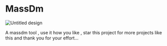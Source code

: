 # MassDm
![Untitled design](https://github.com/Binaryprogrammer/MassDm/assets/165841917/86014cc5-b2de-47ab-b63f-75fbeea5d586)




A massdm tool , use it how you like , star this project for more projects like this and thank you for your effort...
